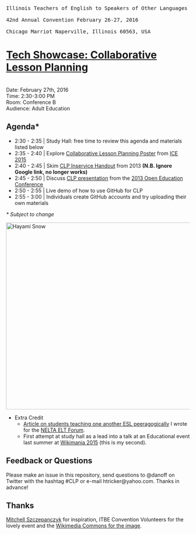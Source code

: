 <pre>
Illinois Teachers of English to Speakers of Other Languages - Bilingual Education
<br>42nd Annual Convention February 26-27, 2016
<br>Chicago Marriot Naperville, Illinois 60563, USA
</pre>

<h1><a href="http://www.itbe.org/docs/Final_at_a_glance_2016.pdf">Tech Showcase: Collaborative Lesson Planning</a></h1>
<br>Date: February 27th, 2016
<br>Time: 2:30-3:00 PM
<br>Room: Conference B
<br>Audience: Adult Education

<h2>Agenda*</h2>
<ul>
<li>2:30 - 2:35 | Study Hall: free time to review this agenda and materials listed below</li>
<li>2:35 - 2:40 | Explore <a href="http://imgur.com/5sGXP7x">Collaborative Lesson Planning Poster</a> from <a href="http://www.chicagoice.org/posters-2015/">ICE 2015</a>
<li>2:40 - 2:45 | Skim <a href="http://www.danoff.org/leftinfront/wp-content/uploads/downloads/2013/11/2013-05-22-collaborative-lesson-planning-coc-inservice-handout.pdf">CLP Inservice Handout</a> from 2013 <b>(N.B. Ignore Google link, no longer works)</b></li> 
<li>2:45 - 2:50 | Discuss <a href="http://www.danoff.org/leftinfront/wp-content/uploads/downloads/2013/11/2013-open-education-conference-collaborative-lesson-planning-talk.pdf">CLP presentation</a> from the <a href="https://www.youtube.com/watch?v=P_h_O9xXVdY">2013 Open Education Conference</a>
<li>2:50 - 2:55 | Live demo of how to use GitHub for CLP</li>
<li>2:55 - 3:00 | Individuals create GitHub accounts and try uploading their own materials</li>
</ul>
<p><i>* Subject to change</i></p>
<a title="By English: Hayami Gyoshū (1894-1935) 日本語: 速水御舟（1894年- 1935年） [Public domain], via Wikimedia Commons" href="https://commons.wikimedia.org/wiki/File%3AHayami_Snow.jpg"><img width="512" alt="Hayami Snow" src="https://upload.wikimedia.org/wikipedia/commons/thumb/b/bd/Hayami_Snow.jpg/512px-Hayami_Snow.jpg"/></a>
<ul>
<li>Extra Credit
<ul><li><a href="https://neltaeltforum.wordpress.com/2014/09/02/335/#more-335">Article on students teaching one another ESL peeragogically</a> I wrote for the <a href="https://neltaeltforum.wordpress.com/">NELTA ELT Forum</a>.</li>
<li>First attempt at study hall as a lead into a talk at an Educational event last summer at <a href="https://wikimania2015.wikimedia.org/w/index.php?title=Submissions/Wikipedia_Values_and_Peeragogical_Methods_in_Knowledge_Production&oldid=51862">Wikimania 2015</a> (this is my second).</li></ul>
</ul>

<h2>Feedback or Questions</h2>
<p>Please make an issue in this repository, send questions to @danoff on Twitter with the hashtag #CLP or e-mail htricker@yahoo.com. Thanks in advance!</p>

<h2>Thanks</h2>
<p><a href="http://www.szcz.org/">Mitchell Szczepanczyk</a> for inspiration, ITBE Convention Volunteers for the lovely event and the <a href="https://commons.wikimedia.org/w/index.php?title=File:Hayami_Snow.jpg&oldid=164797049">Wikimedia Commons for the image</a>.</p>
